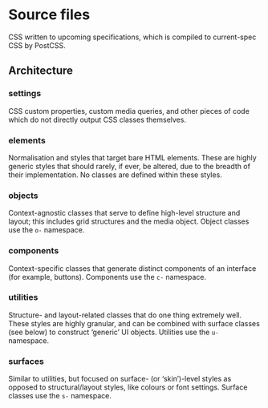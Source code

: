# Source files
CSS written to upcoming specifications, which is compiled to current-spec CSS by PostCSS.

## Architecture

### settings
CSS custom properties, custom media queries, and other pieces of code which do not directly output CSS classes themselves.

### elements
Normalisation and styles that target bare HTML elements. These are highly generic styles that should rarely, if ever, be altered, due to the breadth of their implementation. No classes are defined within these styles.

### objects
Context-agnostic classes that serve to define high-level structure and layout; this includes grid structures and the media object. Object classes use the `o-` namespace.

### components
Context-specific classes that generate distinct components of an interface (for example, buttons). Components use the `c-` namespace.

### utilities
Structure- and layout-related classes that do one thing extremely well. These styles are highly granular, and can be combined with surface classes (see below) to construct ‘generic’ UI objects. Utilities use the `u-` namespace.

### surfaces
Similar to utilities, but focused on surface- (or ‘skin’)-level styles as opposed to structural/layout styles, like colours or font settings. Surface classes use the `s-` namespace.
